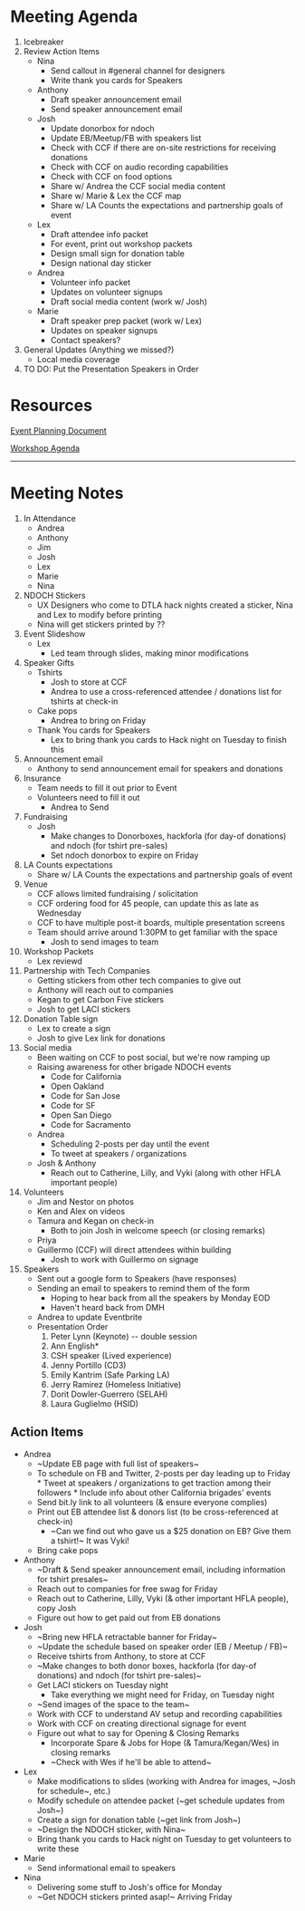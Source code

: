 # Meeting Agenda
1. Icebreaker
1. Review Action Items
	* Nina
		* Send callout in #general channel for designers
		* Write thank you cards for Speakers
	* Anthony
		* Draft speaker announcement email
		* Send speaker announcement email
	* Josh
		* Update donorbox for ndoch
		* Update EB/Meetup/FB with speakers list
		* Check with CCF if there are on-site restrictions for receiving donations
		* Check with CCF on audio recording capabilities
		* Check with CCF on food options
		* Share w/ Andrea the CCF social media content
		* Share w/ Marie & Lex the CCF map
		* Share w/ LA Counts the expectations and partnership goals of event
	* Lex
		* Draft attendee info packet
		* For event, print out workshop packets
		* Design small sign for donation table
		* Design national day sticker
	* Andrea
		* Volunteer info packet
		* Updates on volunteer signups
		* Draft social media content (work w/ Josh)
	* Marie
		* Draft speaker prep packet (work w/ Lex)
		* Updates on speaker signups
		* Contact speakers?
1. General Updates (Anything we missed?)
	* Local media coverage
1. TO DO: Put the Presentation Speakers in Order

# Resources
[Event Planning Document](https://docs.google.com/document/d/1-VFS6JzLtSH5MCPX5PGGjH8Swg9GqKD2VvgFhzNTWNk/edit?ts=5b57609d)

[Workshop Agenda](https://drive.google.com/open?id=1-kDVWvUh01_EvlWkPD-LFB8FpJpTznnAHumP58vVSNI)

-----
# Meeting Notes

1. In Attendance
	* Andrea
	* Anthony
	* Jim
	* Josh
	* Lex
	* Marie
	* Nina
1. NDOCH Stickers
 	* UX Designers who come to DTLA hack nights created a sticker, Nina and Lex to modify before printing
	* Nina will get stickers printed by ??
1. Event Slideshow
	* Lex
		* Led team through slides, making minor modifications
1. Speaker Gifts
	* Tshirts
		* Josh to store at CCF
		* Andrea to use a cross-referenced attendee / donations list for tshirts at check-in
	* Cake pops
		* Andrea to bring on Friday
	* Thank You cards for Speakers
		* Lex to bring thank you cards to Hack night on Tuesday to finish this
1. Announcement email
	* Anthony to send announcement email for speakers and donations
1. Insurance
	* Team needs to fill it out prior to Event
	* Volunteers need to fill it out
		* Andrea to Send
1. Fundraising
	* Josh
		* Make changes to Donorboxes, hackforla (for day-of donations) and ndoch (for tshirt pre-sales)
		* Set ndoch donorbox to expire on Friday
1. LA Counts expectations
	* Share w/ LA Counts the expectations and partnership goals of event
1. Venue
	* CCF allows limited fundraising / solicitation
	* CCF ordering food for 45 people, can update this as late as Wednesday
	* CCF to have multiple post-it boards, multiple presentation screens
	* Team should arrive around 1:30PM to get familiar with the space
		* Josh to send images to team
1. Workshop Packets
	* Lex reviewd
1. Partnership with Tech Companies
	* Getting stickers from other tech companies to give out
	* Anthony will reach out to companies
	* Kegan to get Carbon Five stickers
	* Josh to get LACI stickers
1. Donation Table sign
	* Lex to create a sign
	* Josh to give Lex link for donations
1. Social media
	* Been waiting on CCF to post social, but we're now ramping up
	* Raising awareness for other brigade NDOCH events
		* Code for California
		* Open Oakland
		* Code for San Jose
		* Code for SF
		* Open San Diego
		* Code for Sacramento
	* Andrea
		* Scheduling 2-posts per day until the event
		* To tweet at speakers / organizations
	* Josh & Anthony
		* Reach out to Catherine, Lilly, and Vyki (along with other HFLA important people)
1. Volunteers
	* Jim and Nestor on photos
	* Ken and Alex on videos
	* Tamura and Kegan on check-in
		* Both to join Josh in welcome speech (or closing remarks)
	* Priya
	* Guillermo (CCF) will direct attendees within building
		* Josh to work with Guillermo on signage
1. Speakers
	* Sent out a google form to Speakers (have responses)
	* Sending an email to speakers to remind them of the form
		* Hoping to hear back from all the speakers by Monday EOD
		* Haven't heard back from DMH
	* Andrea to update Eventbrite
	* Presentation Order
		1. Peter Lynn (Keynote) -- double session
		1. Ann English*
		1. CSH speaker (Lived experience)
		1. Jenny Portillo (CD3)
		1. Emily Kantrim (Safe Parking LA)
		1. Jerry Ramirez (Homeless Initiative)
		1. Dorit Dowler-Guerrero (SELAH)
		1. Laura Guglielmo (HSID)

## Action Items
* Andrea
	* ~Update EB page with full list of speakers~
	* To schedule on FB and Twitter, 2-posts per day leading up to Friday
			* Tweet at speakers / organizations to get traction among their followers
			* Include info about other California brigades' events
	* Send bit.ly link to all volunteers (& ensure everyone complies)
	* Print out EB attendee list & donors list (to be cross-referenced at check-in)
		* ~Can we find out who gave us a $25 donation on EB? Give them a tshirt!~ It was Vyki!
	* Bring cake pops
* Anthony
	* ~Draft & Send speaker announcement email, including information for tshirt presales~
	* Reach out to companies for free swag for Friday
	* Reach out to Catherine, Lilly, Vyki (& other important HFLA people), copy Josh
	* Figure out how to get paid out from EB donations
* Josh
	* ~Bring new HFLA retractable banner for Friday~
	* ~Update the schedule based on speaker order (EB / Meetup / FB)~
	* Receive tshirts from Anthony, to store at CCF
	* ~Make changes to both donor boxes, hackforla (for day-of donations) and ndoch (for tshirt pre-sales)~
	* Get LACI stickers on Tuesday night
		* Take everything we might need for Friday, on Tuesday night
	* ~Send images of the space to the team~
	* Work with CCF to understand AV setup and recording capabilities
	* Work with CCF on creating directional signage for event
	* Figure out what to say for Opening & Closing Remarks
		* Incorporate Spare & Jobs for Hope (& Tamura/Kegan/Wes) in closing remarks
		* ~Check with Wes if he'll be able to attend~
* Lex
	* Make modifications to slides (working with Andrea for images, ~Josh for schedule~, etc.)
	* Modify schedule on attendee packet (~get schedule updates from Josh~)
	* Create a sign for donation table (~get link from Josh~)
	* ~Design the NDOCH sticker, with Nina~
	* Bring thank you cards to Hack night on Tuesday to get volunteers to write these
* Marie
	* Send informational email to speakers
* Nina
	* Delivering some stuff to Josh's office for Monday
	* ~Get NDOCH stickers printed asap!~ Arriving Friday
